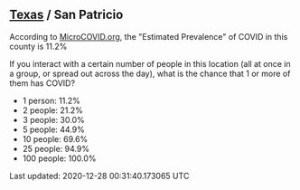 
## [Texas](/united-states/texas) / San Patricio

According to [MicroCOVID.org](http://microcovid.org),
the "Estimated Prevalence" of COVID in this county is 11.2%

If you interact with a certain number of people in this location
(all at once in a group, or spread out across the day), what is the chance that
1 or more of them has COVID?

- 1 person: 11.2%
- 2 people: 21.2%
- 3 people: 30.0%
- 5 people: 44.9%
- 10 people: 69.6%
- 25 people: 94.9%
- 100 people: 100.0%

Last updated: 2020-12-28 00:31:40.173065 UTC
